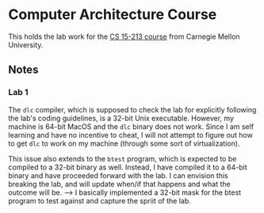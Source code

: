 # Computer Architecture Course
This holds the lab work for the [CS 15-213 course](https://learncs.me/cmu/15213) from Carnegie Mellon University.

## Notes
### Lab 1
The `dlc` compiler, which is supposed to check the lab for explicitly following the lab's coding guidelines, is a 32-bit Unix executable. However, my machine is 64-bit MacOS and the `dlc` binary does not work. Since I am self learning and have no incentive to cheat, I will not attempt to figure out how to get `dlc` to work on my machine (through some sort of virtualization).

This issue also extends to the `btest` program, which is expected to be compiled to a 32-bit binary as well. Instead, I have compiled it to a 64-bit binary and have proceeded forward with the lab. I can envision this breaking the lab, and will update when/if that happens and what the outcome will be. --> I basically implemented a 32-bit mask for the btest program to test against and capture the spriit of the lab.